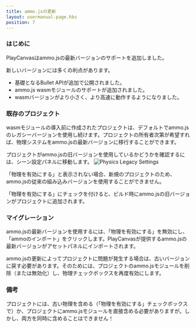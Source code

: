 ```yaml
---
title: ammo.jsの更新
layout: usermanual-page.hbs
position: 7
---
```


### はじめに

PlayCanvasはammo.jsの最新バージョンのサポートを追加しました。

新しいバージョンには多くの利点があります。
* 基礎となるBullet APIが追加で公開されました。
* ammo.js wasmモジュールのサポートが追加されました。
* wasmバージョンがより小さく、より高速に動作するようになりました。

### 既存のプロジェクト

wasmモジュールの導入前に作成されたプロジェクトは、デフォルトでammo.jsのレガシーバージョンを使用し続けます。プロジェクトの所有者次第が希望すれば、物理システムをammo.jsの最新バージョンに移行することができます。

プロジェクトがammo.jsの旧バージョンを使用しているかどうかを確認するには、シーン設定パネルに移動します。
![Physics Legacy Settings][1]

「物理を有効にする」と表示されない場合、新規のプロジェクトのため、ammo.jsの従来の組み込みバージョンを使用することができません。
 

「物理を有効にする」にチェックを付けると、ビルド時にammo.jsの旧バージョンがプロジェクトに追加されます。

### マイグレーション

ammo.jsの最新バージョンを使用するには、「物理を有効にする」を無効にし、「ammoのインポート」をクリックします。PlayCanvasが提供するammo.jsの最新バージョンがアセットパネルにインポートされます。

ammo.jsの更新によってプロジェクトに問題が発生する場合は、古いバージョンに戻す必要があります。そのためには、プロジェクトのammo.jsモジュールを削除（または無効化）し、物理チェックボックスを再度有効にします。

### 備考

プロジェクトには、古い物理を含める（「物理を有効にする」チェックボックスで）か、プロジェクトにammo.jsモジュールを直接含める必要がありますが。しかし、両方を同時に含めることはできません！

[1]: /images/user-manual/physics/physics-legacy-settings.png
